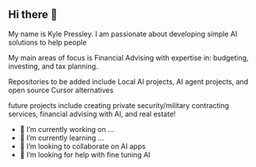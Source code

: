 ## Hi there 👋

My name is Kyle Pressley. I am passionate about developing simple AI solutions to help people

My main areas of focus is Financial Advising with expertise in: budgeting, investing, and tax planning.

Repositories to be added include Local AI projects, AI agent projects, and open source Cursor alternatives

future projects include creating private security/military contracting services, financial advising with AI, and real estate!

- 🔭 I’m currently working on ...
- 🌱 I’m currently learning ...
- 👯 I’m looking to collaborate on AI apps
- 🤔 I’m looking for help with fine tuning AI

<!--
**KylePressley/KylePressley** is a ✨ _special_ ✨ repository because its `README.md` (this file) appears on your GitHub profile.

Here are some ideas to get you started:

- 🔭 I’m currently working on ...
- 🌱 I’m currently learning ...
- 👯 I’m looking to collaborate on ...
- 🤔 I’m looking for help with ...
- 💬 Ask me about ...
- 📫 How to reach me: ...
- 😄 Pronouns: ...
- ⚡ Fun fact: ...
-->
